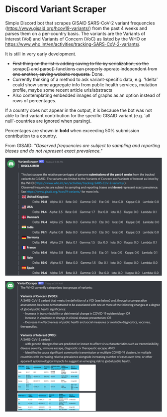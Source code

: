 # Discord Variant Scraper
Simple Discord bot that scrapes GISAID SARS-CoV-2 variant frequencies (https://www.gisaid.org/hcov19-variants/) from the past 4 weeks and parses them on a per-country basis. The variants are the Variants of Interest (VoI) and Variants of Concern (VoC) as listed by the WHO on https://www.who.int/en/activities/tracking-SARS-CoV-2-variants/. 

It is still in very early development. 
- ~~First thing on the list is adding saving to file by serialization, so the scrape() and parse() functions can properly operate independent from one another, saving website requests.~~ Done.
- Currently thinking of a method to ask variant-specific data, e.g. '!delta' could show some aggregate info from public health services, mutation profile, maybe some recent article urls/abstracts
- Also contemplating embedded images of graphs as an option instead of rows of percentages.

If a country does not appear in the output, it is because the bot was not able to find variant contribution for the specific GISAID variant (e.g. 'all null'-countries are ignored when parsing).

Percentages are shown in **bold** when exceeding 50% submission contribution to a country.

From GISAID: *"Observed frequencies are subject to sampling and reporting biases and do not represent exact prevalence."*

![Alt text](images/Github_Example2.png?raw=true "Variants percentages from GISAID")

![Alt text](images/Github_Example3.png?raw=true "WHO variant tables")
